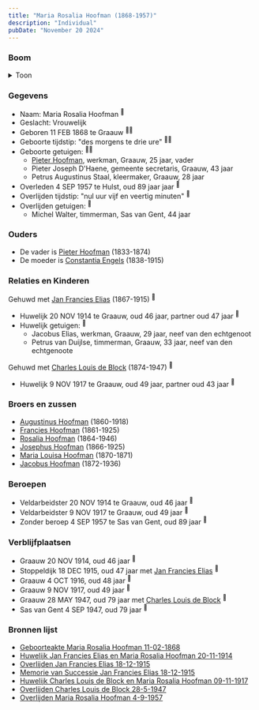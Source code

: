 ```yaml
---
title: "Maria Rosalia Hoofman (1868-1957)"
description: "Individual"
pubDate: "November 20 2024"
---
```


### Boom
<details><summary>Toon</summary>

![test](https://www.plantuml.com/plantuml/svg/bPHTRzem58Rl_IkEsejTLSe78O0GwiAITTNQeR9DsXLoabFmujZ8TePGnN_leGIezb7OLQ8J-_Xvp_iwrzPnuvfQCbi9jUI6rv3pefeRtQXohAKsu0nNbZwXScmXIeH2c4BYxXthfLj3ZNMEnkvArg51xTPBPA-w5f9R2qyC019jIZHV5wAe55ex7DPSgD48GhPXx1rCNewoRBVZOYAG6iADreyrLnV0BNpoFCyF0IxJC8koXBe-FGgKvGQ6WvpdwrckdPCu644Vxju_WDyBGsgW72fXBRvQRQj6oXbNvQmmsjfS4n1j2ttua8vfNzo1ZuRpPaLeBSzOAngQSe93gkOexH6fGqXPaePf-0OImVGWmLyq97MQn8VxBz_1x_lH7o33mGhBKgWvBGiYkFrsJxsxtWjEHZXU19TIp1TkZLBg5I5jM3kvgwjs1MkvZuLs9nMsdu8ksnztnmr9Vj2MIth-RaVGXOEFPyp0XonDjhYzlQoJa-Z0D9tG9A8ORXfftJOiBTejLv1HIWk15bB2EtWI-DuvCI6G-By2ulTs0TdwCdLwkQJbucVr3tEylOcTWpdT_j_DeJcsNdJxh1LmB1mokE16ajRFkX4MwCubKXVLKRH_dcXAzrGe1pG_khJdn37eqONwGL8wyPjvxEyLnmV5iNTASUonblvOODUeIle_FGC0)
</details>

### Gegevens
- Naam: Maria Rosalia Hoofman <sup><a href="../s00031/" style="text-decoration:none" title="Geboorteakte Maria Rosalia Hoofman 11-02-1868">:link:</a></sup>
- Geslacht: Vrouwelijk
- Geboren 11 FEB 1868 te Graauw <sup><a href="../s00031/" style="text-decoration:none" title="Geboorteakte Maria Rosalia Hoofman 11-02-1868">:link:</a><a href="../s00357/" style="text-decoration:none" title="Memorie van Successie Jan Francies Elias 18-12-1915">:link:</a></sup>
- Geboorte tijdstip: "des morgens te drie ure" <sup><a href="../s00031/" style="text-decoration:none" title="Geboorteakte Maria Rosalia Hoofman 11-02-1868">:link:</a><a href="../s00357/" style="text-decoration:none" title="Memorie van Successie Jan Francies Elias 18-12-1915">:link:</a></sup>
- Geboorte getuigen: <sup><a href="../s00031/" style="text-decoration:none" title="Geboorteakte Maria Rosalia Hoofman 11-02-1868">:link:</a><a href="../s00357/" style="text-decoration:none" title="Memorie van Successie Jan Francies Elias 18-12-1915">:link:</a></sup>
  - [Pieter Hoofman](../i00013/), werkman, Graauw, 25 jaar, vader
  - Pieter Joseph D'Haene, gemeente secretaris, Graauw, 43 jaar
  - Petrus Augustinus Staal, kleermaker, Graauw, 28 jaar
- Overleden 4 SEP 1957 te Hulst, oud 89 jaar jaar <sup><a href="../s00034/" style="text-decoration:none" title="Overlijden Maria Rosalia Hoofman 4-9-1957 ">:link:</a></sup>
- Overlijden tijdstip: "nul uur vijf en veertig minuten" <sup><a href="../s00034/" style="text-decoration:none" title="Overlijden Maria Rosalia Hoofman 4-9-1957 ">:link:</a></sup>
- Overlijden getuigen: <sup><a href="../s00034/" style="text-decoration:none" title="Overlijden Maria Rosalia Hoofman 4-9-1957 ">:link:</a></sup>
  - Michel Walter, timmerman, Sas van Gent, 44 jaar

### Ouders
- De vader is [Pieter Hoofman](../i00013/) (1833-1874)
- De moeder is [Constantia Engels](../i00014/) (1838-1915)

### Relaties en Kinderen

Gehuwd met [Jan Francies Elias](../i00210/) (1867-1915) <sup><a href="../s00355/" style="text-decoration:none" title="Huwelijk Jan Francies Elias en Maria Rosalia Hoofman 20-11-1914">:link:</a></sup>
- Huwelijk 20 NOV 1914 te Graauw, oud 46 jaar, partner oud 47 jaar <sup><a href="../s00355/" style="text-decoration:none" title="Huwelijk Jan Francies Elias en Maria Rosalia Hoofman 20-11-1914">:link:</a></sup>
- Huwelijk getuigen:  <sup><a href="../s00355/" style="text-decoration:none" title="Huwelijk Jan Francies Elias en Maria Rosalia Hoofman 20-11-1914">:link:</a></sup>
  - Jacobus Elias, werkman, Graauw, 29 jaar, neef van den echtgenoot
  - Petrus van Duijlse, timmerman, Graauw, 33 jaar, neef van den echtgenoote

Gehuwd met [Charles Louis de Block](../i00211/) (1874-1947) <sup><a href="../s00358/" style="text-decoration:none" title="Huwelijk Charles Louis de Block en Maria Rosalia Hoofman 09-11-1917">:link:</a></sup>
- Huwelijk 9 NOV 1917 te Graauw, oud 49 jaar, partner oud 43 jaar <sup><a href="../s00358/" style="text-decoration:none" title="Huwelijk Charles Louis de Block en Maria Rosalia Hoofman 09-11-1917">:link:</a></sup>

### Broers en zussen
- [Augustinus Hoofman](../i00007/) (1860-1918)
- [Francies Hoofman](../i00023/) (1861-1925)
- [Rosalia Hoofman](../i00024/) (1864-1946)
- [Josephus Hoofman](../i00025/) (1866-1925)
- [Maria Louisa Hoofman](../i00027/) (1870-1871)
- [Jacobus Hoofman](../i00072/) (1872-1936)

### Beroepen
- Veldarbeidster 20 NOV 1914 te Graauw, oud 46 jaar <sup><a href="../s00355/" style="text-decoration:none" title="Huwelijk Jan Francies Elias en Maria Rosalia Hoofman 20-11-1914">:link:</a></sup>
- Veldarbeidster 9 NOV 1917 te Graauw, oud 49 jaar <sup><a href="../s00358/" style="text-decoration:none" title="Huwelijk Charles Louis de Block en Maria Rosalia Hoofman 09-11-1917">:link:</a></sup>
- Zonder beroep 4 SEP 1957 te Sas van Gent, oud 89 jaar <sup><a href="../s00034/" style="text-decoration:none" title="Overlijden Maria Rosalia Hoofman 4-9-1957 ">:link:</a></sup>

### Verblijfplaatsen
- Graauw  20 NOV 1914, oud 46 jaar  <sup><a href="../s00355/" style="text-decoration:none" title="Huwelijk Jan Francies Elias en Maria Rosalia Hoofman 20-11-1914">:link:</a></sup>
- Stoppeldijk  18 DEC 1915, oud 47 jaar met [Jan Francies Elias](../i00210/) <sup><a href="../s00356/" style="text-decoration:none" title="Overlijden Jan Francies Elias 18-12-1915">:link:</a></sup>
- Graauw  4 OCT 1916, oud 48 jaar  <sup><a href="../s00357/" style="text-decoration:none" title="Memorie van Successie Jan Francies Elias 18-12-1915">:link:</a></sup>
- Graauw  9 NOV 1917, oud 49 jaar  <sup><a href="../s00358/" style="text-decoration:none" title="Huwelijk Charles Louis de Block en Maria Rosalia Hoofman 09-11-1917">:link:</a></sup>
- Graauw  28 MAY 1947, oud 79 jaar met [Charles Louis de Block](../i00211/) <sup><a href="../s00359/" style="text-decoration:none" title="Overlijden Charles Louis de Block 28-5-1947 ">:link:</a></sup>
- Sas van Gent  4 SEP 1947, oud 79 jaar  <sup><a href="../s00034/" style="text-decoration:none" title="Overlijden Maria Rosalia Hoofman 4-9-1957 ">:link:</a></sup>

### Bronnen lijst
- [Geboorteakte Maria Rosalia Hoofman 11-02-1868](../s00031/)
- [Huwelijk Jan Francies Elias en Maria Rosalia Hoofman 20-11-1914](../s00355/)
- [Overlijden Jan Francies Elias 18-12-1915](../s00356/)
- [Memorie van Successie Jan Francies Elias 18-12-1915](../s00357/)
- [Huwelijk Charles Louis de Block en Maria Rosalia Hoofman 09-11-1917](../s00358/)
- [Overlijden Charles Louis de Block 28-5-1947 ](../s00359/)
- [Overlijden Maria Rosalia Hoofman 4-9-1957 ](../s00034/)